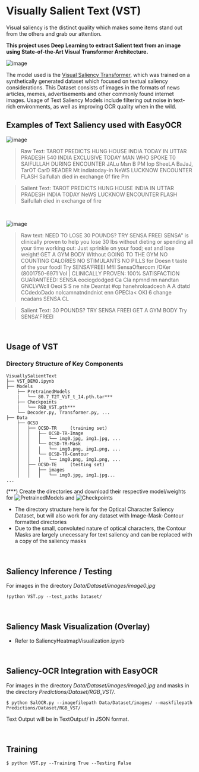 # Visually Salient Text (VST)
Visual saliency is the distinct quality which makes some items stand out from the others and grab our attention.

**This project uses Deep Learning to extract Salient text from an image using State-of-the-Art Visual Transformer Architecture.**

![image](https://user-images.githubusercontent.com/65756407/236673237-2a9748d0-d069-4493-8ed7-d2708eefb4ae.png)  


The model used is the [Visual Saliency Transformer](https://github.com/nnizhang/VST), which was trained on a synthetically generated dataset which focused on textual saliency considerations. This Dataset consists of images in the formats of news articles, memes, advertisements and other commonly found internet images. Usage of Text Saliency Models include filtering out noise in text-rich environments, as well as improving OCR quality when in the wild.  




## Examples of Text Saliency used with EasyOCR
![image](https://user-images.githubusercontent.com/65756407/236673752-ed6f8236-fd72-433f-956b-dcab1531ce52.png)
> Raw Text: TAROT PREDICTS HUNG HOUSE INDIA TODAY IN UTTAR PRADESH 540 INDIA EXCLUSIVE TODAY MAN WHO SPOKE T0 SAIFULLAH DURING ENCOUNTER JALu Msn B PM Iop SheeLA BaJaJ, TarOT CarD READER Mt indiatoday-in NeWS LUCKNOW ENCOUNTER FLASH Saifullah died in exchange 0f fire Pm


> Salient Text: TAROT PREDICTS HUNG HOUSE INDIA IN UTTAR PRADESH INDIA TODAY NeWS LUCKNOW ENCOUNTER FLASH Saifullah died in exchange of fire   


<br />

![image](https://user-images.githubusercontent.com/65756407/236676626-c9d1411c-ab89-479b-954e-415677aea8b7.png)
> Raw text: NEED TO LOSE 30 POUNDS? TRY SENSA  FREEI SENSA" is clinically proven to help you lose 30 Ibs without dieting or spending all your time working out: Just sprinkle on your food; eat and lose weight! GET A GYM BODY WIthout GOING TO THE GYM NO COUNTING CALORIES NO STIMULANTS NO PILLS for Doesn t taste of the your foodl Try SENSA'FREEI Mfll SensaOftercom /OKer (8001750-6971 VoI | CLINICALLY PROVEN: 100% SATISFACTION GUARANTEED: SENSA eocicgdodged Ca Cla npmnd nn nandtan GNCLVWcll Oeoi S S ne nite  Deantat #op hanehroloadceoh A A dtatd CCdedoDado nolcamnatndndniot enn GPECIa< OKI 6 change ncadans SENSA CL


> Salient Text: 30 POUNDS? TRY SENSA  FREEI GET A GYM BODY Try SENSA'FREEI 
<br />

## Usage of VST
### Directory Structure of Key Components
```
VisuallySalientText
├── VST_DEMO.ipynb
├── Models
    ├── PretrainedModels
    |   └── 80.7_T2T_ViT_t_14.pth.tar***
    ├── Checkpoints
    |   └── RGB_VST.pth***
    └── Decoder.py, Transformer.py, ...
├── Data
    ├── OCSD
    │   ├── OCSD-TR     (training set)
    │   │   ├── OCSD-TR-Image
    │   │   │   └── img0.jpg, img1.jpg, ...
    │   │   └── OCSD-TR-Mask
    │   │   │   └── img0.png, img1.png, ...
    │   │   └── OCSD-TR-Contour
    │   │   │   └── img0.png, img1.png, ...
    │   ├── OCSD-TE     (testing set)
    │   │   ├── images
    │   │   │   └── img0.jpg, img1.jpg...
...
```
(***) Create the directories and download their respective model/weights for ![PretrainedModels](https://drive.google.com/file/d/1OhMg6u3gEp959zClZD8pki280ksgg_-1/view?usp=share_link) and ![Checkpoints](https://drive.google.com/file/d/1-aFTAnS4yZoCwrr4X3j6JsEfALliVYcH/view?usp=share_link)
- The directory structure here is for the Optical Character Saliency Dataset, but will also work for any dataset with Image-Mask-Contour formatted directories 
- Due to the small, convoluted nature of optical characters, the Contour Masks are largely unecessary for text saliency and can be replaced with a copy of the saliency masks  

<br />

## Saliency Inference / Testing
For images in the directory *Data/Dataset/images/image0.jpg*


``` !python VST.py --test_paths Dataset/ ```  

<br />

## Saliency Mask Visualization (Overlay)
- Refer to SaliencyHeatmapVisualization.ipynb  

<br />

## Saliency-OCR Integration with EasyOCR
For images in the directory *Data/Dataset/images/image0.jpg* and masks in the directory *Predictions/Dataset/RGB_VST/*.


```$ python SalOCR.py --imagefilepath Data/Dataset/images/ --maskfilepath Predictions/Dataset/RGB_VST/ ```


Text Output will be in TextOutput/ in JSON format.  

<br />

## Training
```$ python VST.py --Training True --Testing False ```
